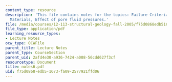 ```yaml
---
content_type: resource
description: 'This file contains notes for the topics: Failure Criteria, Cohesive
  Materials, Effect of pore fluid pressures.'
file: /media/courses/12-113-structural-geology-fall-2005/f75d0868edb51673fa092577921ffd06_notes6.pdf
file_type: application/pdf
learning_resource_types:
- Lecture Notes
ocw_type: OCWFile
parent_title: Lecture Notes
parent_type: CourseSection
parent_uid: 2afd4e30-a936-7424-a008-56cdd627f3cf
resourcetype: Document
title: notes6.pdf
uid: f75d0868-edb5-1673-fa09-2577921ffd06
---
```

